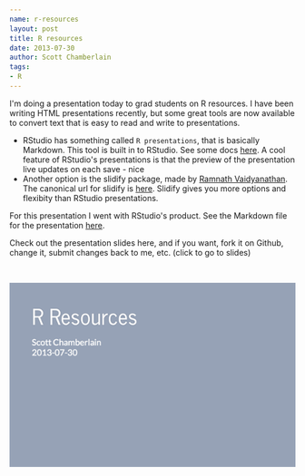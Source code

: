 ```yaml
---
name: r-resources
layout: post
title: R resources
date: 2013-07-30
author: Scott Chamberlain
tags:
- R
---
```


I'm doing a presentation today to grad students on R resources. I have been writing HTML presentations recently, but some great tools are now available to convert text that is easy to read and write to presentations. 

+ RStudio has something called `R presentations`, that is basically Markdown. This tool is built in to RStudio. See some docs [here](http://www.rstudio.com/ide/docs/presentations/overview). A cool feature of RStudio's presentations is that the preview of the presentation live updates on each save - nice <i class="icon-thumbs-up"></i>
+ Another option is the slidify package, made by [Ramnath Vaidyanathan](https://github.com/ramnathv). The canonical url for slidify is [here](http://slidify.org/). Slidify gives you more options and flexibity than RStudio presentations. 

For this presentation I went with RStudio's product. See the Markdown file for the presentation [here](https://github.com/sckott/posterstalks/blob/gh-pages/sfu/resources/r_resources.Rpres). 

Check out the presentation slides here, and if you want, fork it on Github, change it, submit changes back to me, etc. (click to go to slides)

<br>

<!-- ![](/public/img/rstudio_pres.png) -->

<a href="http://rpubs.com/recology_/rresources"><img src="/public/img/rstudio_pres.png"></img></a>